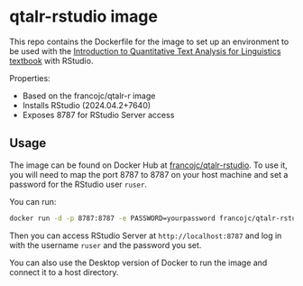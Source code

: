 # qtalr-rstudio image

This repo contains the Dockerfile for the image to set up an environment to be used with the [Introduction to Quantitative Text Analysis for Linguistics textbook](https://qtalr.com) with RStudio.

Properties:

- Based on the francojc/qtalr-r image
- Installs RStudio (2024.04.2+7640)
- Exposes 8787 for RStudio Server access

## Usage

The image can be found on Docker Hub at [francojc/qtalr-rstudio](https://hub.docker.com/r/francojc/qtalr-rstudio). To use it, you will need to map the port 8787 to 8787 on your host machine and set a password for the RStudio user `ruser`.

You can run:

```bash
docker run -d -p 8787:8787 -e PASSWORD=yourpassword francojc/qtalr-rstudio:latest
```

Then you can access RStudio Server at `http://localhost:8787` and log in with the username `ruser` and the password you set.

You can also use the Desktop version of Docker to run the image and connect it to a host directory.
